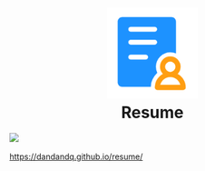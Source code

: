 <h1 align="center">
<img rel="icon" src="./src/assets/icon.png" width="160"/>
  <br>
  Resume
  </br>
</h1>


![](./src/assets/demovideo.gif)

https://dandandq.github.io/resume/

